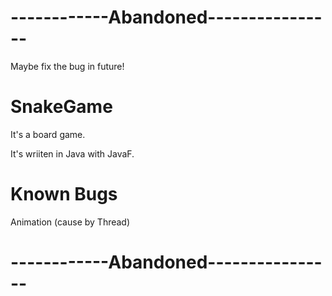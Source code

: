 <h1>------------Abandoned----------------</h1>
Maybe fix the bug in future!

# SnakeGame
It's a board game. 

It's wriiten in Java with JavaF.



<h1>Known Bugs</h1>
Animation (cause by Thread)
<h1>------------Abandoned----------------</h1>
